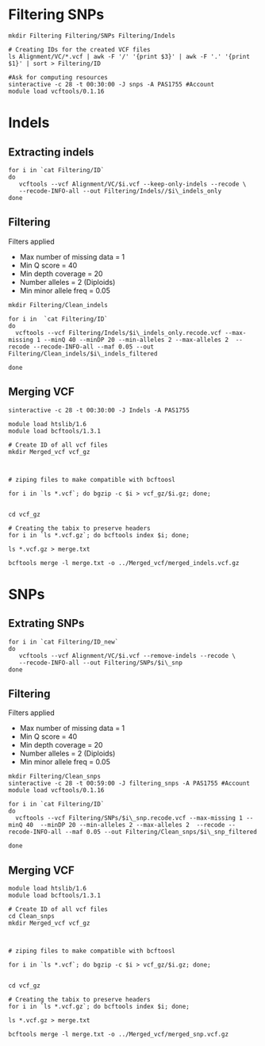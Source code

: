 # Filtering SNPs

```
mkdir Filtering Filtering/SNPs Filtering/Indels

# Creating IDs for the created VCF files
ls Alignment/VC/*.vcf | awk -F '/' '{print $3}' | awk -F '.' '{print $1}' | sort > Filtering/ID
```

```
#Ask for computing resources
sinteractive -c 28 -t 00:30:00 -J snps -A PAS1755 #Account
module load vcftools/0.1.16
```


# Indels 

## Extracting indels

```
for i in `cat Filtering/ID`
do
   vcftools --vcf Alignment/VC/$i.vcf --keep-only-indels --recode \
   --recode-INFO-all --out Filtering/Indels//$i\_indels_only
done
```


## Filtering

Filters applied

* Max number of missing data = 1
* Min Q score = 40
* Min depth coverage = 20
* Number alleles = 2 (Diploids)
* Min minor allele freq = 0.05

```
mkdir Filtering/Clean_indels

for i in  `cat Filtering/ID`
do
  vcftools --vcf Filtering/Indels/$i\_indels_only.recode.vcf --max-missing 1 --minQ 40 --minDP 20 --min-alleles 2 --max-alleles 2  --recode --recode-INFO-all --maf 0.05 --out Filtering/Clean_indels/$i\_indels_filtered

done
```



## Merging VCF


```
sinteractive -c 28 -t 00:30:00 -J Indels -A PAS1755 

module load htslib/1.6
module load bcftools/1.3.1

# Create ID of all vcf files
mkdir Merged_vcf vcf_gz



# ziping files to make compatible with bcftoosl

for i in `ls *.vcf`; do bgzip -c $i > vcf_gz/$i.gz; done;


cd vcf_gz

# Creating the tabix to preserve headers
for i in `ls *.vcf.gz`; do bcftools index $i; done;

ls *.vcf.gz > merge.txt

bcftools merge -l merge.txt -o ../Merged_vcf/merged_indels.vcf.gz
```

# SNPs

## Extrating SNPs

```
for i in `cat Filtering/ID_new`
do
   vcftools --vcf Alignment/VC/$i.vcf --remove-indels --recode \
   --recode-INFO-all --out Filtering/SNPs/$i\_snp
done

```

## Filtering

Filters applied

* Max number of missing data = 1
* Min Q score = 40
* Min depth coverage = 20
* Number alleles = 2 (Diploids)
* Min minor allele freq = 0.05

```
mkdir Filtering/Clean_snps
sinteractive -c 28 -t 00:59:00 -J filtering_snps -A PAS1755 #Account
module load vcftools/0.1.16

for i in `cat Filtering/ID`
do
  vcftools --vcf Filtering/SNPs/$i\_snp.recode.vcf --max-missing 1 --minQ 40  --minDP 20 --min-alleles 2 --max-alleles 2  --recode --recode-INFO-all --maf 0.05 --out Filtering/Clean_snps/$i\_snp_filtered

done
```

## Merging VCF


```
module load htslib/1.6
module load bcftools/1.3.1

# Create ID of all vcf files
cd Clean_snps
mkdir Merged_vcf vcf_gz



# ziping files to make compatible with bcftoosl

for i in `ls *.vcf`; do bgzip -c $i > vcf_gz/$i.gz; done;


cd vcf_gz

# Creating the tabix to preserve headers
for i in `ls *.vcf.gz`; do bcftools index $i; done;

ls *.vcf.gz > merge.txt

bcftools merge -l merge.txt -o ../Merged_vcf/merged_snp.vcf.gz
```
